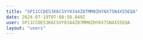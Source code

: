 ```yaml
---
title: "SP11CCDE53K6CSVY8344Z87MM0ZHY6X7SN4X55EQA"
date: 2024-07-19T07:08:58.849Z
user: SP11CCDE53K6CSVY8344Z87MM0ZHY6X7SN4X55EQA
layout: "users"
---
```

    
